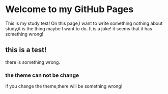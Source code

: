 # Welcome to  my GitHub Pages
This is my study test!
On this page,I want to write something nothing about study,it is the thing maybe I want to do.
It is a joke!
it seems that it has something wrong!

## this is a test!

there is something wrong.
### the theme can not be change
if you change the theme,there will be something wrong!
